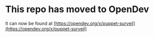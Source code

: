 # This repo has moved to OpenDev

It can now be found at [https://opendev.org/x/puppet-surveil](https://opendev.org/x/puppet-surveil)
